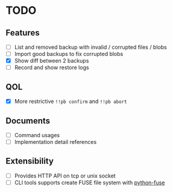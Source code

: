 # TODO

## Features

- [ ] List and removed backup with invalid / corrupted files / blobs
- [ ] Import good backups to fix corrupted blobs
- [x] Show diff between 2 backups
- [ ] Record and show restore logs

## QOL

- [x] More restrictive `!!pb confirm` and `!!pb abort`

## Documents

- [ ] Command usages
- [ ] Implementation detail references

## Extensibility

- [ ] Provides HTTP API on tcp or unix socket
- [ ] CLI tools supports create FUSE file system with [python-fuse](https://github.com/libfuse/python-fuse)

